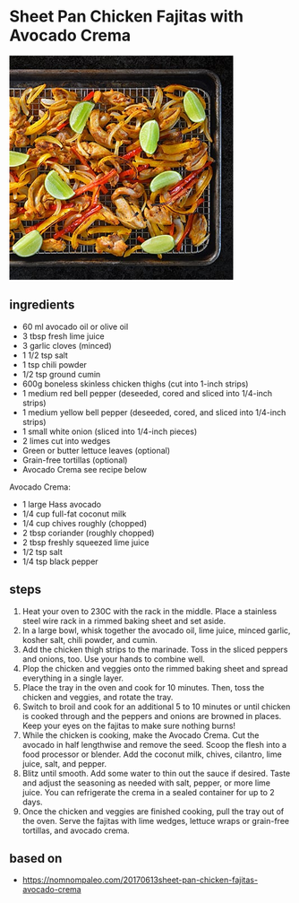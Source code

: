 # Sheet Pan Chicken Fajitas with Avocado Crema

![Sheet Pan Chicken Fajitas with Avocado Crema](images/sheet-pan-chicken-fajitas-with-avocado-crema.jpg)

## ingredients

- 60 ml avocado oil or olive oil
- 3 tbsp fresh lime juice
- 3 garlic cloves (minced)
- 1 1/2 tsp salt
- 1 tsp chili powder
- 1/2 tsp ground cumin
- 600g boneless skinless chicken thighs (cut into 1-inch strips)
- 1 medium red bell pepper (deseeded, cored and sliced into 1/4-inch strips)
- 1 medium yellow bell pepper (deseeded, cored, and sliced into 1/4-inch strips)
- 1 small white onion (sliced into 1/4-inch pieces)
- 2 limes cut into wedges
- Green or butter lettuce leaves (optional)
- Grain-free tortillas (optional)
- Avocado Crema see recipe below

Avocado Crema:

- 1 large Hass avocado
- 1/4 cup full-fat coconut milk
- 1/4 cup chives roughly (chopped)
- 2 tbsp coriander (roughly chopped)
- 2 tbsp freshly squeezed lime juice
- 1/2 tsp salt
- 1/4 tsp black pepper

## steps

1. Heat your oven to 230C with the rack in the middle. Place a stainless steel wire rack in a rimmed baking sheet and set aside.
2. In a large bowl, whisk together the avocado oil, lime juice, minced garlic, kosher salt, chili powder, and cumin.
3. Add the chicken thigh strips to the marinade. Toss in the sliced peppers and onions, too. Use your hands to combine well.
4. Plop the chicken and veggies onto the rimmed baking sheet and spread everything in a single layer.
5. Place the tray in the oven and cook for 10 minutes. Then, toss the chicken and veggies, and rotate the tray.
6. Switch to broil and cook for an additional 5 to 10 minutes or until chicken is cooked through and the peppers and onions are browned in places. Keep your eyes on the fajitas to make sure nothing burns!
7. While the chicken is cooking, make the Avocado Crema. Cut the avocado in half lengthwise and remove the seed. Scoop the flesh into a food processor or blender. Add the coconut milk, chives, cilantro, lime juice, salt, and pepper.
8. Blitz until smooth. Add some water to thin out the sauce if desired. Taste and adjust the seasoning as needed with salt, pepper, or more lime juice. You can refrigerate the crema in a sealed container for up to 2 days.
9. Once the chicken and veggies are finished cooking, pull the tray out of the oven. Serve the fajitas with lime wedges, lettuce wraps or grain-free tortillas, and avocado crema.

## based on

- https://nomnompaleo.com/20170613sheet-pan-chicken-fajitas-avocado-crema
